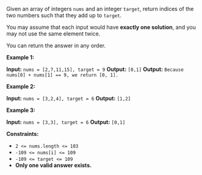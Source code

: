 
Given an array of integers `nums` and an integer `target`, return indices of the two numbers such that they add up to `target`.

You may assume that each input would have **exactly one solution**, and you may not use the same element twice.

You can return the answer in any order.

**Example 1:**

**Input:** `nums = [2,7,11,15], target = 9`
**Output:** `[0,1]`
**Output:** `Because nums[0] + nums[1] == 9, we return [0, 1].`

**Example 2:**

**Input:** `nums = [3,2,4], target = 6`
**Output:** `[1,2]`

**Example 3:**

**Input:** `nums = [3,3], target = 6`
**Output:** `[0,1]`

**Constraints:**

- `2 <= nums.length <= 103`
- `-109 <= nums[i] <= 109`
- `-109 <= target <= 109`
- **Only one valid answer exists.**